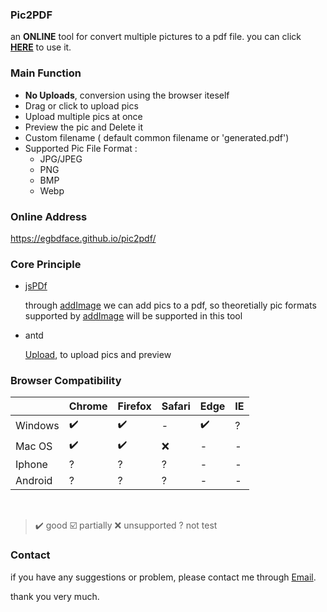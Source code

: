 ### Pic2PDF

an **ONLINE** tool for convert multiple pictures to a pdf file. you can click [**HERE**](https://egbdface.github.io/pic2pdf/) to use it.

### Main Function

- **No Uploads**, conversion using the browser iteself
- Drag or click to upload pics
- Upload multiple pics at once 
- Preview the pic and Delete it
- Custom filename ( default common filename or 'generated.pdf')
- Supported Pic File Format :
  - JPG/JPEG
  - PNG
  - BMP
  - Webp

### Online Address

<https://egbdface.github.io/pic2pdf/>

### Core Principle

- [jsPDf](https://github.com/MrRio/jsPDF)

  through [addImage](https://artskydj.github.io/jsPDF/docs/module-addImage.html#~addImage) we can add pics to a pdf, so theoretially pic formats supported by [addImage](https://artskydj.github.io/jsPDF/docs/modules_addimage.js.html) will be supported in this tool

- antd

  [Upload](https://github.com/ant-design/ant-design/blob/master/components/upload/index.zh-CN.md), to upload pics and preview

### Browser Compatibility

||Chrome|Firefox|Safari|Edge|IE|
|---|-----|----|----|-----|---|
|Windows|✔️|✔️|-|✔️|?|
|Mac OS|✔️|✔️|❌|-|-|
|Iphone|?|?| ? | - |-|
|Android|?|?|?| -|-|
️️
> ✔️ good ☑️ partially ❌ unsupported ? not test

### Contact

if you have any suggestions or problem, please contact me through <a href="mailto:3212497319@qq.com">Email</a>.

thank you very much.


